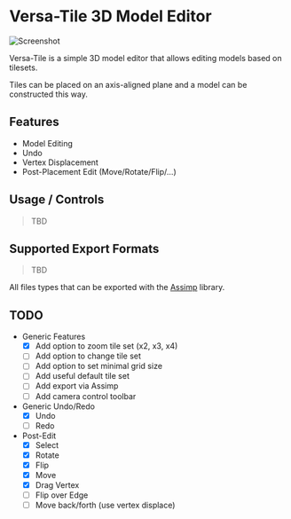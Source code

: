 # Versa-Tile 3D Model Editor

![Screenshot](https://puu.sh/wJfE6/1dc735ea5f.png)

Versa-Tile is a simple 3D model editor that allows
editing models based on tilesets.

Tiles can be placed on an axis-aligned plane and a
model can be constructed this way.

## Features

- Model Editing
- Undo
- Vertex Displacement
- Post-Placement Edit (Move/Rotate/Flip/…)

## Usage / Controls
> TBD

## Supported Export Formats
> TBD

All files types that can be exported with the [Assimp](http://assimp.sourceforge.net/) library.

## TODO

- Generic Features
	- [x] Add option to zoom tile set (x2, x3, x4)
	- [ ] Add option to change tile set
	- [ ] Add option to set minimal grid size
	- [ ] Add useful default tile set
	- [ ] Add export via Assimp
	- [ ] Add camera control toolbar
	
- Generic Undo/Redo
	- [x] Undo
	- [ ] Redo

- Post-Edit
	- [x] Select
	- [x] Rotate
	- [x] Flip
	- [x] Move
	- [x] Drag Vertex
	- [ ] Flip over Edge
	- [ ] Move back/forth (use vertex displace)